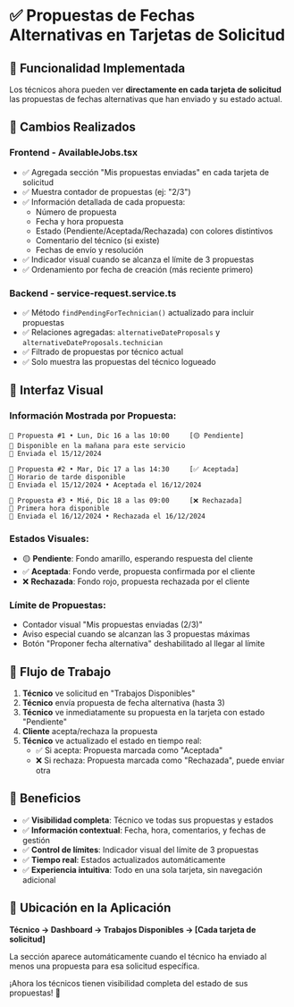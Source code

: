 # ✅ Propuestas de Fechas Alternativas en Tarjetas de Solicitud

## 🎯 Funcionalidad Implementada

Los técnicos ahora pueden ver **directamente en cada tarjeta de solicitud** las propuestas de fechas alternativas que han enviado y su estado actual.

## 🔧 Cambios Realizados

### Frontend - AvailableJobs.tsx
- ✅ Agregada sección "Mis propuestas enviadas" en cada tarjeta de solicitud
- ✅ Muestra contador de propuestas (ej: "2/3")
- ✅ Información detallada de cada propuesta:
  - Número de propuesta
  - Fecha y hora propuesta
  - Estado (Pendiente/Aceptada/Rechazada) con colores distintivos
  - Comentario del técnico (si existe)
  - Fechas de envío y resolución
- ✅ Indicador visual cuando se alcanza el límite de 3 propuestas
- ✅ Ordenamiento por fecha de creación (más reciente primero)

### Backend - service-request.service.ts
- ✅ Método `findPendingForTechnician()` actualizado para incluir propuestas
- ✅ Relaciones agregadas: `alternativeDateProposals` y `alternativeDateProposals.technician`
- ✅ Filtrado de propuestas por técnico actual
- ✅ Solo muestra las propuestas del técnico logueado

## 🎨 Interfaz Visual

### Información Mostrada por Propuesta:
```
📅 Propuesta #1 • Lun, Dic 16 a las 10:00     [🟡 Pendiente]
💬 Disponible en la mañana para este servicio
📅 Enviada el 15/12/2024

📅 Propuesta #2 • Mar, Dic 17 a las 14:30     [✅ Aceptada]  
💬 Horario de tarde disponible
📅 Enviada el 15/12/2024 • Aceptada el 16/12/2024

📅 Propuesta #3 • Mié, Dic 18 a las 09:00     [❌ Rechazada]
💬 Primera hora disponible
📅 Enviada el 16/12/2024 • Rechazada el 16/12/2024
```

### Estados Visuales:
- 🟡 **Pendiente**: Fondo amarillo, esperando respuesta del cliente
- ✅ **Aceptada**: Fondo verde, propuesta confirmada por el cliente  
- ❌ **Rechazada**: Fondo rojo, propuesta rechazada por el cliente

### Límite de Propuestas:
- Contador visual "Mis propuestas enviadas (2/3)"
- Aviso especial cuando se alcanzan las 3 propuestas máximas
- Botón "Proponer fecha alternativa" deshabilitado al llegar al límite

## 🔄 Flujo de Trabajo

1. **Técnico** ve solicitud en "Trabajos Disponibles"
2. **Técnico** envía propuesta de fecha alternativa (hasta 3)
3. **Técnico** ve inmediatamente su propuesta en la tarjeta con estado "Pendiente"
4. **Cliente** acepta/rechaza la propuesta
5. **Técnico** ve actualizado el estado en tiempo real:
   - ✅ Si acepta: Propuesta marcada como "Aceptada" 
   - ❌ Si rechaza: Propuesta marcada como "Rechazada", puede enviar otra

## 🎉 Beneficios

- ✅ **Visibilidad completa**: Técnico ve todas sus propuestas y estados
- ✅ **Información contextual**: Fecha, hora, comentarios, y fechas de gestión
- ✅ **Control de límites**: Indicador visual del límite de 3 propuestas
- ✅ **Tiempo real**: Estados actualizados automáticamente
- ✅ **Experiencia intuitiva**: Todo en una sola tarjeta, sin navegación adicional

## 📍 Ubicación en la Aplicación

**Técnico → Dashboard → Trabajos Disponibles → [Cada tarjeta de solicitud]**

La sección aparece automáticamente cuando el técnico ha enviado al menos una propuesta para esa solicitud específica.

¡Ahora los técnicos tienen visibilidad completa del estado de sus propuestas! 🚀
